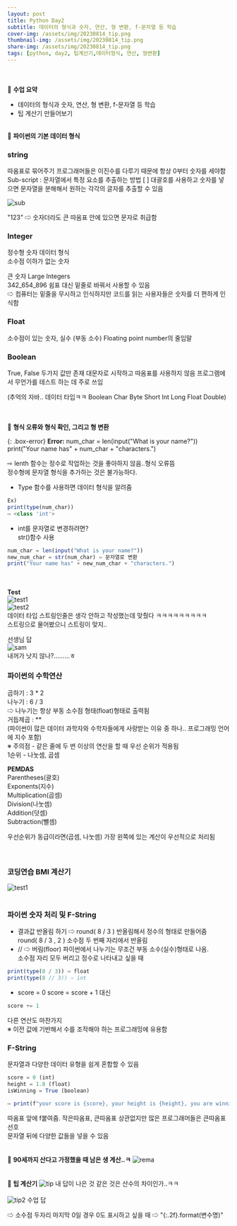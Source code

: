 ```yaml
---
layout: post
title: Python Day2
subtitle: 데이터의 형식과 숫자, 연산, 형 변환, f-문자열 등 학습
cover-img: /assets/img/20230814_tip.png
thumbnail-img: /assets/img/20230814_tip.png
share-img: /assets/img/20230814_tip.png
tags: [python, day2, 팁계산기,데이터형식, 연산, 형변환]
---
```

<br><br> 
🐶 **수업 요약**
- 데이터의 형식과 숫자, 연산, 형 변환, f-문자열 등 학습
- 팁 계산기 만들어보기
<br><br> 

🐰 **파이썬의 기본 데이터 형식**  

### string

따옴표로 묶어주기
프로그래머들은 이진수를 다루기 때문에 항상 0부터 숫자를 세야함
Sub-script : 문자열에서 특정 요소를 추출하는 방법
[ ] 대괄호를 사용하고 숫자를 넣으면 문자열을 분해해서 원하는 각각의 글자를 추출할 수 있음  

![sub](/assets/img/20230814_sub.png)

"123" ⇨ 숫자더라도 큰 따옴표 안에 있으면 문자로 취급함

### Integer
정수형 숫자 데이터 형식  
소수점 이하가 없는 숫자  

큰 숫자 Large Integers  
342_654_896 쉼표 대신 밑줄로 바꿔서 사용할 수 있음  
⇨ 컴퓨터는 밑줄을 무시하고 인식하지만 코드를 읽는 사용자들은 숫자를 더 편하게 인식함

### Float
소수점이 있는 숫자, 실수 (부동 소수) 
Floating point number의 줄임말

### Boolean
True, False 두가지 값만 존재
대문자로 시작하고 따옴표를 사용하지 않음
프로그램에서 무언가를 테스트 하는 데 주로 쓰임

(추억의 자바.. 데이터 타입ㅋㅋ
Boolean
Char
Byte
Short
Int
Long 
Float
Double)

<br><br> 
🦊 **형식 오류와 형식 확인, 그리고 형 변환**

{: .box-error}
**Error:** num_char = len(input("What is your name?"))  
print("Your name has" + num_char + "characters.")  

⇨ lenth 함수는 정수로 작업하는 것을 좋아하지 않음..형식 오류뜸  
정수형에 문자열 형식을 추가하는 것은 불가능하다.  

- Type 함수를 사용하면 데이터 형식을 알려줌
```javascript
Ex)
print(type(num_char))
⇨ <class 'int'>
```

- int를 문자열로 변경하려면?  
str()함수 사용
```javascript
num_char = len(input("What is your name?"))
new_num_char = str(num_char) ⇦ 문자열로 변환
print("Your name has" + new_num_char + "characters.")
```
<br><br> 
**Test**  
![test1](/assets/img/20230814_test_inst.png)  
![test2](/assets/img/20230814_test.png)  
데이터 타입 스트링인줄은 생각 안하고 작성했는데 맞췄다 ㅋㅋㅋㅋㅋㅋㅋㅋㅋ  
스트링으로 물어봤으니 스트링이 맞지..

선생님 답  
![sam](/assets/img/20230814_sam.jpeg)  
내꺼가 낫지 않나?.........ㅎ 

### 파이썬의 수학연산
곱하기 : 3 * 2  
나누기 : 6 / 3  
⇨ 나누기는 항상 부동 소수점 형태(float)형태로 출력됨  
거듭제곱 : **  
(파이썬이 많은 데이터 과학자와 수학자들에게 사랑받는 이유 중 하나.. 프로그래밍 언어에 지수 포함)  
※ 주의점 - 같은 줄에 두 번 이상의 연산을 할 때 우선 순위가 적용됨  
1순위 - 나눗셈, 곱셈  

**PEMDAS**  
Parentheses(괄호)  
Exponents(지수)  
Multiplication(곱셈)  
Division(나눗셈)  
Addition(덧셈)  
Subtraction(뺄셈)  

우선순위가 동급이라면(곱셈, 나눗셈) 가장 왼쪽에 있는 계산이 우선적으로 처리됨  
<br><br> 
### 코딩연습 BMI 계산기  
![test1](/assets/img/20230814_bmi.png) 
<br><br> 
### 파이썬 숫자 처리 및 F-String  
- 결과값 반올림 하기 ⇨ round( 8 / 3 ) 반올림해서 정수의 형태로 만들어줌  
round( 8 / 3 , 2 ) 소수점 두 번째 자리에서 반올림  
- // ⇨ 버림(floor) 파이썬에서 나누기는 무조건 부동 소수(실수)형태로 나옴.   
소수점 자리 모두 버리고 정수로 나타내고 싶을 때  
```javascript
print(type(8 / 3)) ⇨ float
print(type(8 // 3)) ⇨ int
```

- score = 0
score = score + 1 대신 
```javascript
score += 1
```
다른 연산도 마찬가지  
※ 이전 값에 기반해서 수를 조작해야 하는 프로그래밍에 유용함

### F-String  
문자열과 다양한 데이터 유형을 쉽게 혼합할 수 있음  
```javascript
score = 0 (int)
height = 1.8 (float)
isWinning = True (boolean)

⇨ print(f"your score is {score}, your height is {height}, you are winning is {isWinning}")
```
따옴표 앞에 f붙여줌. 작은따옴표, 큰따옴표 상관없지만 많은 프로그래머들은 큰따옴표 선호  
문자열 뒤에 다양한 값들을 넣을 수 있음  
<br><br> 
🐻 **90세까지 산다고 가정했을 때 남은 생 계산..ㅋ**
![rema](/assets/img/20230814_remaining.png)  
<br><br> 
🐯 **팁 계산기**
![tip](/assets/img/20230814_tip.png) 
내 답이 나은 것 같은 것은 산수의 차이인가..ㅋㅋ
<br><br> 
![tip2](/assets/img/20230814_tip2.png) 
수업 답  

⇨ 소수점 두자리 마지막 0일 경우 0도 표시하고 싶을 때 ⇨ "{:.2f}.format(변수명)"  






